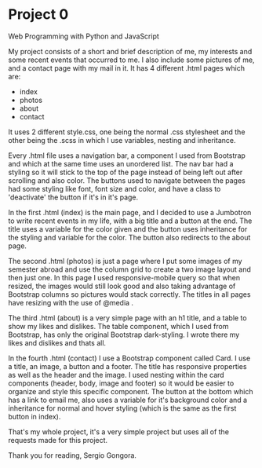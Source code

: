 # Project 0

Web Programming with Python and JavaScript

My project consists of a short and brief description of me, my interests and some recent events that occurred to me. I also include some pictures of me, and a contact page with my mail in it. It has 4 different .html pages which are:
- index
- photos
- about
- contact

It uses 2 different style.css, one being the normal .css stylesheet and the other being the .scss in which I use variables, nesting and inheritance.

Every .html file uses a navigation bar, a component I used from Bootstrap and which at the same time uses an unordered list. The nav bar had a styling so it will stick to the top of the page instead of being left out after scrolling and also color. The buttons used to navigate between the pages had some styling like font, font size and color, and have a class to 'deactivate' the button if it's in it's page.

In the first .html (index) is the main page, and I decided to use a Jumbotron to write recent events in my life, with a big title and a button at the end. The title uses a variable for the color given and the button uses inheritance for the styling and variable for the color. The button also redirects to the about page.

The second .html (photos) is just a page where I put some images of my semester abroad and use the column grid to create a two image layout and then just one. In this page I used responsive-mobile query so that when resized, the images would still look good and also taking advantage of Bootstrap columns so pictures would stack correctly. The titles in all pages have resizing with the use of @media .

The third .html (about) is a very simple page with an h1 title, and a table to show my likes and dislikes.
The table component, which I used from Bootstrap, has only the original Bootstrap dark-styling. I wrote there my likes and dislikes and thats all.

In the fourth .html (contact) I use a Bootstrap component called Card. I use a title, an image, a button and a footer. The title has responsive properties as well as the header and the image. I used nesting within the card components (header, body, image and footer) so it would be easier to organize and style this specific component. The button at the bottom which has a link to email me, also uses a variable for it's background color and a inheritance for normal and hover styling (which is the same as the first button in index).

That's my whole project, it's a very simple project but uses all of the requests made for this project.

Thank you for reading, Sergio Gongora.
